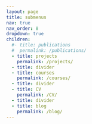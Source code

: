 ```yaml
---
layout: page
title: submenus
nav: true
nav_order: 8
dropdown: true
children:
  #- title: publications
  #  permalink: /publications/
  - title: projects
    permalink: /projects/
  - title: divider
  - title: courses
    permalink: /courses/
  - title: divider
  - title: CV
    permalink: /CV/
  - title: divider
  - title: blog
    permalink: /blog/
---
```

